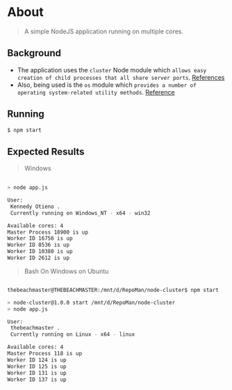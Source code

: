 # About 
 
> A simple NodeJS application running on multiple cores.  
 
## Background 


- The application uses the `cluster` Node module  which `allows easy creation of child processes that all share server ports`. [References](https://nodejs.org/docs/latest/api/cluster.html#cluster_cluster) 
- Also, being used is the `os` module which `provides a number of operating system-related utility methods`. [Reference](https://nodejs.org/docs/latest/api/os.html) 

## Running  

```bash 
$ npm start 
``` 
## Expected Results 

> Windows 

```bash  
 
> node app.js

User:
 Kennedy Otieno .
 Currently running on Windows_NT - x64 - win32

Available cores: 4
Master Process 18900 is up
Worker ID 16756 is up
Worker ID 8536 is up
Worker ID 10380 is up
Worker ID 2612 is up 

``` 

> Bash On Windows on Ubuntu 
 
```bash 

thebeachmaster@THEBEACHMASTER:/mnt/d/RepoMan/node-cluster$ npm start

> node-cluster@1.0.0 start /mnt/d/RepoMan/node-cluster
> node app.js

User:
 thebeachmaster .
 Currently running on Linux - x64 - linux

Available cores: 4
Master Process 118 is up
Worker ID 124 is up
Worker ID 125 is up
Worker ID 131 is up
Worker ID 137 is up
 
``` 